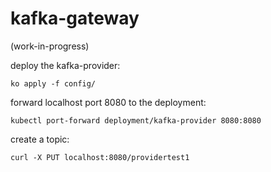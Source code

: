 # kafka-gateway

(work-in-progress)

deploy the kafka-provider:

```
ko apply -f config/
```

forward localhost port 8080 to the deployment:

```
kubectl port-forward deployment/kafka-provider 8080:8080
```

create a topic:

```
curl -X PUT localhost:8080/providertest1
```

